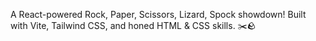 A React-powered Rock, Paper, Scissors, Lizard, Spock showdown! Built with Vite, Tailwind CSS, and honed HTML & CSS skills. ✂️🪨

